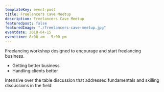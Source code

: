 ```yaml
---
templateKey: event-post
title: Freelancers Cave Meetup
description: Freelancers Cave Meetup
featuredpost: false
featuredImage: "./freelancers-cave-meetup.jpg"
eventdate: 2018-04-15
eventtime: 8:00 am - 5:00 pm 
---
```


<!--StartFragment-->

Freelancing workshop designed to encourage and start freelancing business.
<ul>
<li>Getting better business</li>
<li>Handling clients better</li>
</ul>

Intensive over the table discussion that addressed fundamentals and skilling discussions in the field


<!--EndFragment-->
